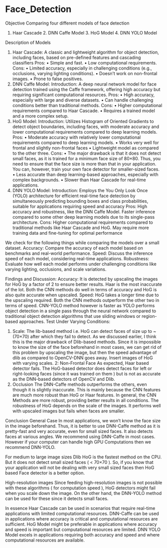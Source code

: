# Face_Detection
Objective Comparing four different models of face detection 
1. Haar Cascade 2. DNN Caffe Model 3. HoG Model 4. DNN YOLO Model

Description of Models
1. Haar Cascade:
   A classic and lightweight algorithm for object detection, including faces, based on pre-defined features and cascading classifiers
   Pros: •	Simple and fast. •	Low computational requirements.
   Cons: •	Limited accuracy, especially in challenging conditions (e.g., occlusions, varying lighting conditions). •	Doesn’t work on non-frontal images. •	Prone to false positives.
2. DNN Caffe Model: Introduction: A deep neural network model for face detection trained using the Caffe framework, offering high accuracy but requiring significant computational resources.
   Pros: •	High accuracy, especially with large and diverse datasets. •	Can handle challenging conditions better than traditional methods.
   Cons: •	Higher computational requirements compared to Haar Cascade. •	Requires a trained model and a more complex setup.
3. HoG Model: Introduction: Utilizes Histogram of Oriented Gradients to detect object boundaries, including faces, with moderate accuracy and lower computational requirements compared to deep learning models.
   Pros: •	Moderate accuracy with relatively lower computational requirements compared to deep learning models. •	Works very well for frontal and slightly non-frontal faces •	Lightweight model as compared to the
   other three.
   Cons: •	The major drawback is that it does not detect small faces, as it is trained for a minimum face size of 80×80. Thus, you need to ensure that the face size is more than that in your application. You can,
   however, train your own face detector for smaller-sized faces. •	Less accurate than deep learning-based approaches, especially with complex backgrounds. •	Slower than Haar Cascade for real-time applications.
4. DNN YOLO Model: Introduction: Employs the You Only Look Once (YOLO) architecture for efficient real-time face detection by simultaneously predicting bounding boxes and class probabilities, suitable for
   applications requiring speed and accuracy
   Pros: High accuracy and robustness, like the DNN Caffe Model. Faster inference compared to some other deep learning models due to its single-pass architecture.
   Cons: Higher computational requirements compared to traditional methods like Haar Cascade and HoG. May require more training data and fine-tuning for optimal performance

We check for the following things while comparing the models over a small dataset.
Accuracy: Compare the accuracy of each model based on benchmarks and real-world performance.
Speed: Discuss the inference speed of each model, considering real-time applications.
Robustness: Evaluate how well each model performs under challenging conditions like varying lighting, occlusions, and scale variations.

Findings and Discussion:
Accuracy:
It is detected by upscaling the images for HoG by a factor of 2 to ensure better results. Haar is the most inaccurate of the lot. Both the CNN methods do well in terms of accuracy and HoG is also quite accurate when upscaled.
Speed: 
HoG takes a longer time due to the upscaling required. Both the CNN methods outperform the other two in terms of speed. CNN-YOLO method however is faster as YOLO performs object detection in a single pass through the neural network compared to traditional object detection algorithms that use sliding windows or region-based approaches.
Test Under Varying Conditions:
  1. Scale:
  The lib-based method i.e. HoG can detect faces of size up to ~(70×70) after which they fail to detect. As we discussed earlier, I think this is the major drawback of Dlib-based methods. Since it is impossible     to know the size of the face beforehand in most cases, we can get rid of this problem by upscaling the image, but then the speed advantage of dlib as compared to OpenCV-DNN goes away.
  Insert images of HoG with varying scales.
  2: Non-Frontal Face
  As expected, Haar based detector fails. The HoG-based detector does detect faces for left or right-looking faces (since it was trained on them ) but is not as accurate as the DNN-based detectors of OpenCV and     Dlib.
  3. Occlusion
  The DNN-Caffe methods outperforms the others, even though it is slightly inaccurate. This is mainly because the CNN features are much more robust than HoG or Haar features.
  In general, the CNN Methods are more robust, providing better results in all conditions. The robustness of HoG depends on the scale of the images. It performs well with upscaled images but fails when faces are smaller.

Conclusion
General Case
In most applications, we won’t know the face size in the image beforehand. Thus, it is better to use DNN-Caffe method as it is pretty-fast and very accurate, even for small sized faces. It also detects faces at various angles. We recommend using DNN-Caffe in most cases. However if your computer can handle high GPU Computations then we recommend DNN-YOLO.

For medium to large image sizes
Dlib HoG is the fastest method on the CPU. But it does not detect small sized faces ( < 70×70 ). So, if you know that your application will not be dealing with very small sized faces then HoG based Face detector is a better option.

High-resolution images
Since feeding high-resolution images is not possible with these algorithms ( for computation speed ), HoG detectors might fail when you scale down the image. On the other hand, the DNN-YOLO method can be used for these since it detects small faces.

In essence
Haar Cascade can be used in scenarios that require real-time applications with limited computational resources.
DNN-Caffe can be used in applications where accuracy is critical and computational resources are sufficient.
HoG Model might be preferable in applications where accuracy and speed is important but computational resources are limited.
DNN YOLO Model excels in applications requiring both accuracy and speed and where computational resources are available.

